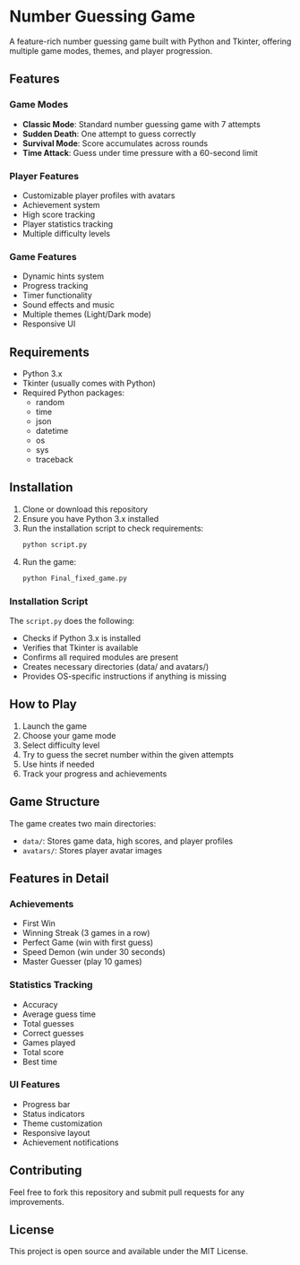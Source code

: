 # Number Guessing Game

A feature-rich number guessing game built with Python and Tkinter, offering multiple game modes, themes, and player progression.

## Features

### Game Modes
- **Classic Mode**: Standard number guessing game with 7 attempts
- **Sudden Death**: One attempt to guess correctly
- **Survival Mode**: Score accumulates across rounds
- **Time Attack**: Guess under time pressure with a 60-second limit

### Player Features
- Customizable player profiles with avatars
- Achievement system
- High score tracking
- Player statistics tracking
- Multiple difficulty levels

### Game Features
- Dynamic hints system
- Progress tracking
- Timer functionality
- Sound effects and music
- Multiple themes (Light/Dark mode)
- Responsive UI

## Requirements

- Python 3.x
- Tkinter (usually comes with Python)
- Required Python packages:
  - random
  - time
  - json
  - datetime
  - os
  - sys
  - traceback

## Installation

1. Clone or download this repository
2. Ensure you have Python 3.x installed
3. Run the installation script to check requirements:
   ```bash
   python script.py
   ```
4. Run the game:
   ```bash
   python Final_fixed_game.py
   ```

### Installation Script

The `script.py` does the following:
- Checks if Python 3.x is installed
- Verifies that Tkinter is available
- Confirms all required modules are present
- Creates necessary directories (data/ and avatars/)
- Provides OS-specific instructions if anything is missing

## How to Play

1. Launch the game
2. Choose your game mode
3. Select difficulty level
4. Try to guess the secret number within the given attempts
5. Use hints if needed
6. Track your progress and achievements

## Game Structure

The game creates two main directories:
- `data/`: Stores game data, high scores, and player profiles
- `avatars/`: Stores player avatar images

## Features in Detail

### Achievements
- First Win
- Winning Streak (3 games in a row)
- Perfect Game (win with first guess)
- Speed Demon (win under 30 seconds)
- Master Guesser (play 10 games)

### Statistics Tracking
- Accuracy
- Average guess time
- Total guesses
- Correct guesses
- Games played
- Total score
- Best time

### UI Features
- Progress bar
- Status indicators
- Theme customization
- Responsive layout
- Achievement notifications

## Contributing

Feel free to fork this repository and submit pull requests for any improvements.

## License

This project is open source and available under the MIT License. 